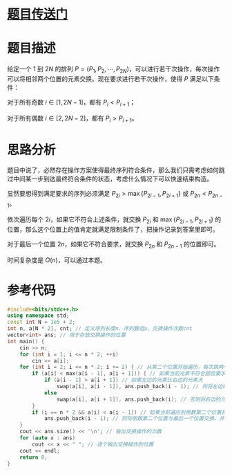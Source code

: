 # [题目传送门](https://www.luogu.com.cn/problem/AT_agc058_a)
# 题目描述

给定一个 $1$ 到 $2N$ 的排列 $P=(P_1,P_2,\cdots,P_{2N})$，可以进行若干次操作，每次操作可以将相邻两个位置的元素交换。现在要求进行若干次操作，使得 $P$ 满足以下条件：

对于所有奇数 $i\in[1,2N-1]$，都有 $P_i<P_{i+1}$；

对于所有偶数 $i\in[2,2N-2]$，都有 $P_i>P_{i+1}$。


# 思路分析
题目中说了，必然存在操作方案使得最终序列符合条件，那么我们只需考虑如何跳过中间某一步到达最终符合条件的状态，考虑什么情况下可以快速结束构造。

显然要想得到满足要求的序列必须满足 $P_{2i} > \max\{P_{2i-1}, P_{2i+1}\}$ 或 $P_{2n} < P_{2n-1}$。

依次遍历每个 $2i$，如果它不符合上述条件，就交换 $P_{2i}$ 和 $\max\{P_{2i-1}, P_{2i+1}\}$ 的位置，那么这个位置上的值肯定就满足限制条件了，把操作记录到答案里即可。

对于最后一个位置 $2n$，如果它不符合要求，就交换 $P_{2n}$ 和 $P_{2n-1}$ 的位置即可。

时间复杂度是 $O(n)$，可以通过本题。

# 参考代码
```cpp
#include<bits/stdc++.h>
using namespace std;
const int N = 1e5 + 2;
int n, a[N * 2], cnt; // 定义序列长度n、序列数组a、交换操作次数cnt
vector<int> ans; // 用于存放交换操作的位置
int main() {
	cin >> n;
	for (int i = 1; i <= n * 2; ++i)
		cin >> a[i];
	for (int i = 2; i <= n * 2; i += 2) { // 从第二个位置开始遍历，每次跳两个位置
		if (a[i] < max(a[i - 1], a[i + 1])) { // 如果当前元素不符合题目要求
			if (a[i - 1] > a[i + 1]) // 如果左边的元素比右边的元素大
				swap(a[i], a[i - 1]), ans.push_back(i - 1); // 则将左边的元素交换到当前位置，并记录交换位置
			else
				swap(a[i], a[i + 1]), ans.push_back(i); // 否则将右边的元素交换到当前位置，并记录交换位置
		}
		if (i == n * 2 && a[i] < a[i - 1]) // 如果当前遍历到倒数第二个位置且倒数第二个元素大于最后一个元素
			ans.push_back(i - 1); // 则将倒数第二个位置与最后一个位置交换，并记录交换位置
	}
	cout << ans.size() << '\n'; // 输出交换操作的次数
	for (auto x : ans)
		cout << x << " "; // 逐个输出交换操作的位置
	cout << endl;
	return 0;
}
```
